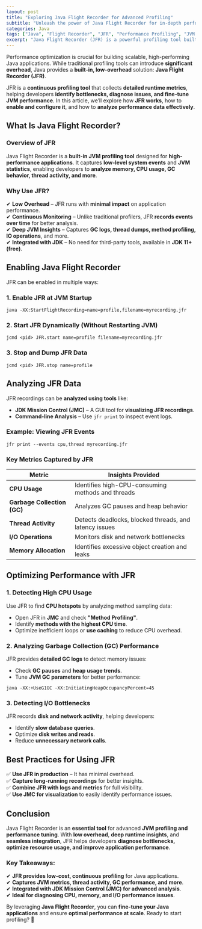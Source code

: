 ```yaml
---
layout: post
title: "Exploring Java Flight Recorder for Advanced Profiling"
subtitle: "Unleash the power of Java Flight Recorder for in-depth performance monitoring and debugging."
categories: Java
tags: ["Java", "Flight Recorder", "JFR", "Performance Profiling", "JVM Optimization", "Troubleshooting"]
excerpt: "Java Flight Recorder (JFR) is a powerful profiling tool built into the JVM, offering low-overhead performance monitoring and deep insights into application behavior. Learn how to use JFR effectively for advanced debugging and performance tuning."
---
```

Performance optimization is crucial for building scalable, high-performing Java applications. While traditional profiling tools can introduce **significant overhead**, Java provides a **built-in, low-overhead** solution: **Java Flight Recorder (JFR)**.

JFR is a **continuous profiling tool** that collects **detailed runtime metrics**, helping developers **identify bottlenecks, diagnose issues, and fine-tune JVM performance**. In this article, we’ll explore how **JFR works**, how to **enable and configure it**, and how to **analyze performance data effectively**.

## What Is Java Flight Recorder?

### Overview of JFR

Java Flight Recorder is a **built-in JVM profiling tool** designed for **high-performance applications**. It captures **low-level system events** and **JVM statistics**, enabling developers to **analyze memory, CPU usage, GC behavior, thread activity, and more**.

### Why Use JFR?

✔ **Low Overhead** – JFR runs with **minimal impact** on application performance.  
✔ **Continuous Monitoring** – Unlike traditional profilers, JFR **records events over time** for better analysis.  
✔ **Deep JVM Insights** – Captures **GC logs, thread dumps, method profiling, IO operations**, and more.  
✔ **Integrated with JDK** – No need for third-party tools, available in **JDK 11+ (free)**.

## Enabling Java Flight Recorder

JFR can be enabled in multiple ways:

### 1. Enable JFR at JVM Startup

```
java -XX:StartFlightRecording=name=profile,filename=myrecording.jfr
```

### 2. Start JFR Dynamically (Without Restarting JVM)

```
jcmd <pid> JFR.start name=profile filename=myrecording.jfr
```

### 3. Stop and Dump JFR Data

```
jcmd <pid> JFR.stop name=profile
```

## Analyzing JFR Data

JFR recordings can be **analyzed using tools** like:

- **JDK Mission Control (JMC)** – A GUI tool for **visualizing JFR recordings**.
- **Command-line Analysis** – Use `jfr print` to inspect event logs.

### Example: Viewing JFR Events

```
jfr print --events cpu,thread myrecording.jfr
```

### Key Metrics Captured by JFR

| Metric            | Insights Provided |
|------------------|----------------|
| **CPU Usage** | Identifies high-CPU-consuming methods and threads |
| **Garbage Collection (GC)** | Analyzes GC pauses and heap behavior |
| **Thread Activity** | Detects deadlocks, blocked threads, and latency issues |
| **I/O Operations** | Monitors disk and network bottlenecks |
| **Memory Allocation** | Identifies excessive object creation and leaks |

## Optimizing Performance with JFR

### 1. Detecting High CPU Usage

Use JFR to find **CPU hotspots** by analyzing method sampling data:

- Open JFR in **JMC** and check **"Method Profiling"**.
- Identify **methods with the highest CPU time**.
- Optimize inefficient loops or **use caching** to reduce CPU overhead.

### 2. Analyzing Garbage Collection (GC) Performance

JFR provides **detailed GC logs** to detect memory issues:

- Check **GC pauses** and **heap usage trends**.
- Tune **JVM GC parameters** for better performance:

```
java -XX:+UseG1GC -XX:InitiatingHeapOccupancyPercent=45
```

### 3. Detecting I/O Bottlenecks

JFR records **disk and network activity**, helping developers:

- Identify **slow database queries**.
- Optimize **disk writes and reads**.
- Reduce **unnecessary network calls**.

## Best Practices for Using JFR

✅ **Use JFR in production** – It has minimal overhead.  
✅ **Capture long-running recordings** for better insights.  
✅ **Combine JFR with logs and metrics** for full visibility.  
✅ **Use JMC for visualization** to easily identify performance issues.

## Conclusion

Java Flight Recorder is an **essential tool** for advanced **JVM profiling and performance tuning**. With **low overhead**, **deep runtime insights**, and **seamless integration**, JFR helps developers **diagnose bottlenecks, optimize resource usage, and improve application performance**.

### Key Takeaways:
✔ **JFR provides low-cost, continuous profiling** for Java applications.  
✔ **Captures JVM metrics, thread activity, GC performance, and more**.  
✔ **Integrated with JDK Mission Control (JMC) for advanced analysis**.  
✔ **Ideal for diagnosing CPU, memory, and I/O performance issues**.

By leveraging **Java Flight Recorder**, you can **fine-tune your Java applications** and ensure **optimal performance at scale**. Ready to start profiling? 🚀
